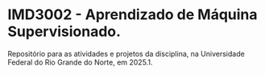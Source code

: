 # IMD3002 - Aprendizado de Máquina Supervisionado.
Repositório para as atividades e projetos da disciplina, na Universidade Federal do Rio Grande do Norte, em 2025.1.
